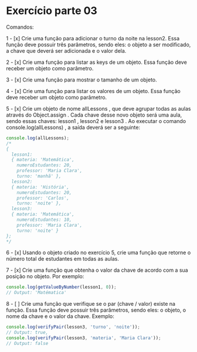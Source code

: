# Exercício parte 03

Comandos: 

  1 - [x] Crie uma função para adicionar o turno da noite na lesson2. Essa função deve possuir três
  parâmetros, sendo eles: o objeto a ser modificado, a chave que deverá ser adicionada e o valor dela.

  2 - [x] Crie uma função para listar as keys de um objeto. Essa função deve receber um objeto como
  parâmetro.

  3 - [x] Crie uma função para mostrar o tamanho de um objeto.

  4 - [x] Crie uma função para listar os valores de um objeto. Essa função deve receber um objeto como
  parâmetro.

  5 - [x] Crie um objeto de nome allLessons , que deve agrupar todas as aulas através do Object.assign .
  Cada chave desse novo objeto será uma aula, sendo essas chaves: lesson1 , lesson2 e lesson3 . Ao
  executar o comando console.log(allLessons) , a saída deverá ser a seguinte:

  ```js
  console.log(allLessons);
  /*
  {
    lesson1:
    { materia: 'Matemática',
      numeroEstudantes: 20,
      professor: 'Maria Clara',
      turno: 'manhã' },
    lesson2:
    { materia: 'História',
      numeroEstudantes: 20,
      professor: 'Carlos',
      turno: 'noite' },
    lesson3:
    { materia: 'Matemática',
      numeroEstudantes: 10,
      professor: 'Maria Clara',
      turno: 'noite' }
  };
  */
  ```

  6 - [x] Usando o objeto criado no exercício 5, crie uma função que retorne o número total de estudantes
  em todas as aulas.

  7 - [x] Crie uma função que obtenha o valor da chave de acordo com a sua posição no objeto. Por exemplo:

  ```js
  console.log(getValueByNumber(lesson1, 0));
  // Output: 'Matématica'
  ```

  8 - [ ] Crie uma função que verifique se o par (chave / valor) existe na função. Essa função deve
  possuir três parâmetros, sendo eles: o objeto, o nome da chave e o valor da chave. Exemplo:

  ```js
  console.log(verifyPair(lesson3, 'turno', 'noite'));
  // Output: true,
  console.log(verifyPair(lesson3, 'materia', 'Maria Clara'));
  // Output: false
  ```
